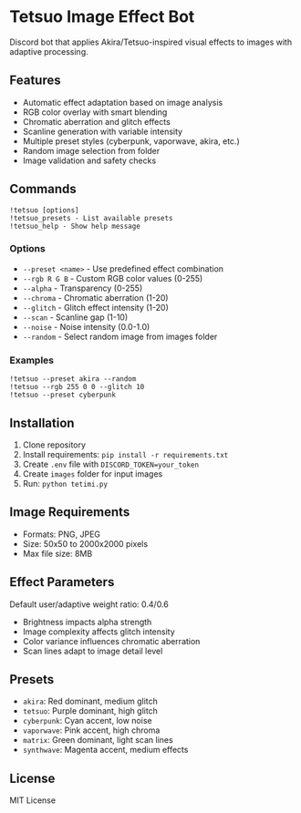 # Tetsuo Image Effect Bot

Discord bot that applies Akira/Tetsuo-inspired visual effects to images with adaptive processing.

## Features

- Automatic effect adaptation based on image analysis
- RGB color overlay with smart blending
- Chromatic aberration and glitch effects
- Scanline generation with variable intensity
- Multiple preset styles (cyberpunk, vaporwave, akira, etc.)
- Random image selection from folder
- Image validation and safety checks

## Commands

```
!tetsuo [options]
!tetsuo_presets - List available presets
!tetsuo_help - Show help message
```

### Options

- `--preset <name>` - Use predefined effect combination
- `--rgb R G B` - Custom RGB color values (0-255)
- `--alpha` - Transparency (0-255)
- `--chroma` - Chromatic aberration (1-20)
- `--glitch` - Glitch effect intensity (1-20)
- `--scan` - Scanline gap (1-10)
- `--noise` - Noise intensity (0.0-1.0)
- `--random` - Select random image from images folder

### Examples

```
!tetsuo --preset akira --random
!tetsuo --rgb 255 0 0 --glitch 10
!tetsuo --preset cyberpunk
```

## Installation

1. Clone repository
2. Install requirements: `pip install -r requirements.txt`
3. Create `.env` file with `DISCORD_TOKEN=your_token`
4. Create `images` folder for input images
5. Run: `python tetimi.py`

## Image Requirements

- Formats: PNG, JPEG
- Size: 50x50 to 2000x2000 pixels
- Max file size: 8MB

## Effect Parameters

Default user/adaptive weight ratio: 0.4/0.6
- Brightness impacts alpha strength
- Image complexity affects glitch intensity
- Color variance influences chromatic aberration
- Scan lines adapt to image detail level

## Presets

- `akira`: Red dominant, medium glitch
- `tetsuo`: Purple dominant, high glitch
- `cyberpunk`: Cyan accent, low noise
- `vaporwave`: Pink accent, high chroma
- `matrix`: Green dominant, light scan lines
- `synthwave`: Magenta accent, medium effects

## License

MIT License
